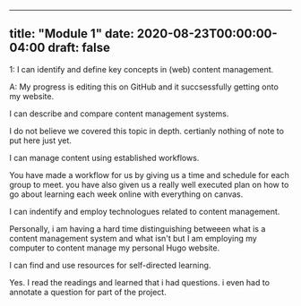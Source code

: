  
---
title: "Module 1"
date: 2020-08-23T00:00:00-04:00
draft: false
---

1: I can identify and define key concepts in (web) content management.

  A: My progress is editing this on GitHub and it succsessfully getting onto my website.
  
I can describe and compare content management systems.

  I do not believe we covered this topic in depth. certianly nothing of note to put here just yet.

I can manage content using established workflows.

  You have made a workflow for us by giving us a time and schedule for each group to meet. you have also given us a really well executed plan on how to go about learning each week online with everything on canvas.
  
I can indentify and employ technologues related to content management.

  Personally, i am having a hard time distinguishing betweeen what is a content management system and what isn't but I am employing   my computer to content manage my personal Hugo website.
  
I can find and use resources for self-directed learning.

  Yes. I read the readings and learned that i had questions. i even had to annotate a question for part of the project.

